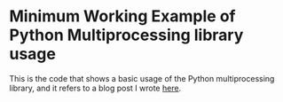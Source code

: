 # Minimum Working Example of Python Multiprocessing library usage

This is the code that shows a basic usage of the Python multiprocessing library, and it refers to a blog post I wrote [here]().
